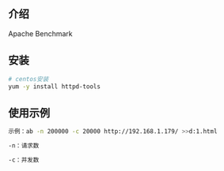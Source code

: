 ## 介绍
Apache Benchmark



## 安装

```bash
# centos安装
yum -y install httpd-tools
````



## 使用示例

```bash
示例：ab -n 200000 -c 20000 http://192.168.1.179/ >>d:1.html

-n：请求数

-c：并发数
```

